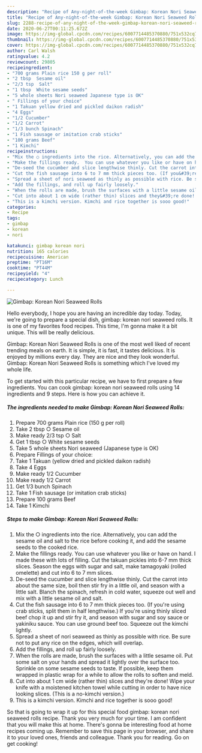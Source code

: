 ```yaml
---
description: "Recipe of Any-night-of-the-week Gimbap: Korean Nori Seaweed Rolls"
title: "Recipe of Any-night-of-the-week Gimbap: Korean Nori Seaweed Rolls"
slug: 2288-recipe-of-any-night-of-the-week-gimbap-korean-nori-seaweed-rolls
date: 2020-06-27T00:11:25.672Z
image: https://img-global.cpcdn.com/recipes/6007714485370880/751x532cq70/gimbap-korean-nori-seaweed-rolls-recipe-main-photo.jpg
thumbnail: https://img-global.cpcdn.com/recipes/6007714485370880/751x532cq70/gimbap-korean-nori-seaweed-rolls-recipe-main-photo.jpg
cover: https://img-global.cpcdn.com/recipes/6007714485370880/751x532cq70/gimbap-korean-nori-seaweed-rolls-recipe-main-photo.jpg
author: Carl Walsh
ratingvalue: 4.2
reviewcount: 29805
recipeingredient:
- "700 grams Plain rice 150 g per roll"
- "2 tbsp  Sesame oil"
- "2/3 tsp  Salt"
- "1 tbsp  White sesame seeds"
- "5 whole sheets Nori seaweed Japanese type is OK"
- " Fillings of your choice"
- "1 Takuan yellow dried and pickled daikon radish"
- "4 Eggs"
- "1/2 Cucumber"
- "1/2 Carrot"
- "1/3 bunch Spinach"
- "1 Fish sausage or imitation crab sticks"
- "100 grams Beef"
- "1 Kimchi"
recipeinstructions:
- "Mix the ○ ingredients into the rice. Alternatively, you can add the sesame oil and salt to the rice before cooking it, and add the sesame seeds to the cooked rice."
- "Make the fillings ready.  You can use whatever you like or have on hand.  I made these with lots of filling. Cut the takuan pickles into 6-7 mm thick slices. Season the eggs with sugar and salt, make tamagoyaki (rolled omelette) and cut into 6 to 7 mm slices."
- "De-seed the cucumber and slice lengthwise thinly. Cut the carrot into about the same size, boil then stir fry in a little oil, and season with a little salt. Blanch the spinach, refresh in cold water, squeeze out well and mix with a little sesame oil and salt."
- "Cut the fish sausage into 6 to 7 mm thick pieces too. (If you&#39;re using crab sticks, split them in half lengthwise.) If you&#39;re using thinly sliced beef chop it up and stir fry it, and season with sugar and soy sauce or yakiniku sauce. You can use ground beef too. Squeeze out the kimchi lightly."
- "Spread a sheet of nori seaweed as thinly as possible with rice. Be sure not to put any rice on the edges, which will overlap."
- "Add the fillings, and roll up fairly loosely."
- "When the rolls are made, brush the surfaces with a little sesame oil. Put some salt on your hands and spread it lightly over the surface too. Sprinkle on some sesame seeds to taste. If possible, keep them wrapped in plastic wrap for a while to allow the rolls to soften and meld."
- "Cut into about 1 cm wide (rather thin) slices and they&#39;re done! Wipe your knife with a moistened kitchen towel while cutting in order to have nice looking slices. (This is a no-kimchi version.)"
- "This is a kimchi version. Kimchi and rice together is sooo good!"
categories:
- Recipe
tags:
- gimbap
- korean
- nori

katakunci: gimbap korean nori 
nutrition: 165 calories
recipecuisine: American
preptime: "PT16M"
cooktime: "PT44M"
recipeyield: "4"
recipecategory: Lunch

---
```



![Gimbap: Korean Nori Seaweed Rolls](https://img-global.cpcdn.com/recipes/6007714485370880/751x532cq70/gimbap-korean-nori-seaweed-rolls-recipe-main-photo.jpg)

Hello everybody, I hope you are having an incredible day today. Today, we're going to prepare a special dish, gimbap: korean nori seaweed rolls. It is one of my favorites food recipes. This time, I'm gonna make it a bit unique. This will be really delicious.

Gimbap: Korean Nori Seaweed Rolls is one of the most well liked of recent trending meals on earth. It is simple, it is fast, it tastes delicious. It is enjoyed by millions every day. They are nice and they look wonderful. Gimbap: Korean Nori Seaweed Rolls is something which I've loved my whole life.




To get started with this particular recipe, we have to first prepare a few ingredients. You can cook gimbap: korean nori seaweed rolls using 14 ingredients and 9 steps. Here is how you can achieve it.

<!--inarticleads1-->

##### The ingredients needed to make Gimbap: Korean Nori Seaweed Rolls:

1. Prepare 700 grams Plain rice (150 g per roll)
1. Take 2 tbsp ○ Sesame oil
1. Make ready 2/3 tsp ○ Salt
1. Get 1 tbsp ○ White sesame seeds
1. Take 5 whole sheets Nori seaweed (Japanese type is OK)
1. Prepare  Fillings of your choice:
1. Take 1 Takuan (yellow dried and pickled daikon radish)
1. Take 4 Eggs
1. Make ready 1/2 Cucumber
1. Make ready 1/2 Carrot
1. Get 1/3 bunch Spinach
1. Take 1 Fish sausage (or imitation crab sticks)
1. Prepare 100 grams Beef
1. Take 1 Kimchi




<!--inarticleads2-->

##### Steps to make Gimbap: Korean Nori Seaweed Rolls:

1. Mix the ○ ingredients into the rice. Alternatively, you can add the sesame oil and salt to the rice before cooking it, and add the sesame seeds to the cooked rice.
1. Make the fillings ready.  You can use whatever you like or have on hand.  I made these with lots of filling. Cut the takuan pickles into 6-7 mm thick slices. Season the eggs with sugar and salt, make tamagoyaki (rolled omelette) and cut into 6 to 7 mm slices.
1. De-seed the cucumber and slice lengthwise thinly. Cut the carrot into about the same size, boil then stir fry in a little oil, and season with a little salt. Blanch the spinach, refresh in cold water, squeeze out well and mix with a little sesame oil and salt.
1. Cut the fish sausage into 6 to 7 mm thick pieces too. (If you&#39;re using crab sticks, split them in half lengthwise.) If you&#39;re using thinly sliced beef chop it up and stir fry it, and season with sugar and soy sauce or yakiniku sauce. You can use ground beef too. Squeeze out the kimchi lightly.
1. Spread a sheet of nori seaweed as thinly as possible with rice. Be sure not to put any rice on the edges, which will overlap.
1. Add the fillings, and roll up fairly loosely.
1. When the rolls are made, brush the surfaces with a little sesame oil. Put some salt on your hands and spread it lightly over the surface too. Sprinkle on some sesame seeds to taste. If possible, keep them wrapped in plastic wrap for a while to allow the rolls to soften and meld.
1. Cut into about 1 cm wide (rather thin) slices and they&#39;re done! Wipe your knife with a moistened kitchen towel while cutting in order to have nice looking slices. (This is a no-kimchi version.)
1. This is a kimchi version. Kimchi and rice together is sooo good!




So that is going to wrap it up for this special food gimbap: korean nori seaweed rolls recipe. Thank you very much for your time. I am confident that you will make this at home. There's gonna be interesting food at home recipes coming up. Remember to save this page in your browser, and share it to your loved ones, friends and colleague. Thank you for reading. Go on get cooking!

